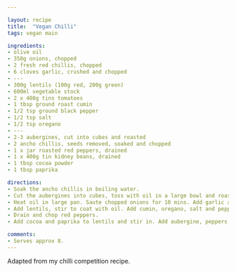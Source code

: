 ```yaml
---

layout: recipe
title:  "Vegan Chilli"
tags: vegan main

ingredients:
- olive oil
- 350g onions, chopped
- 2 fresh red chillis, chopped
- 6 cloves garlic, crushed and chopped
- ---
- 300g lentils (100g red, 200g green)
- 600ml vegetable stock
- 2 x 400g tins tomatoes
- 1 tbsp ground roast cumin
- 1/2 tsp ground black pepper
- 1/2 tsp salt
- 1/2 tsp oregano
- ---
- 2-3 aubergines, cut into cubes and roasted
- 2 ancho chillis, seeds removed, soaked and chopped
- 1 x jar roasted red peppers, drained
- 1 x 400g tin kidney beans, drained
- 1 tbsp cocoa powder
- 1 tbsp paprika

directions:
- Soak the ancho chillis in boiling water.
- Cut the aubergines into cubes, toss with oil in a large bowl and roast at 200C for 20 mins.
- Heat oil in large pan. Saute chopped onions for 10 mins. Add garlic and fresh chilli, cook gently for 2 mins.
- Add lentils, stir to coat with oil. Add cumin, oregano, salt and pepper and stir. Add stock and tinned tomatoes. Bring to boil and simmer for 25 mins, covered.
- Drain and chop red peppers.
- Add cocoa and paprika to lentils and stir in. Add aubergine, peppers and kidney beans, stir, and simmer for 20 mins or until lentils are cooked.

comments: 
- Serves approx 8.
---
```


Adapted from my chilli competition recipe.